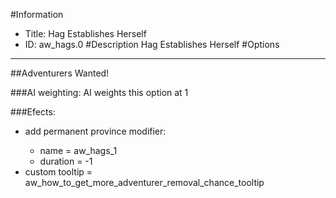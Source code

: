 #Information
 - Title: Hag Establishes Herself
 - ID: aw_hags.0
#Description
Hag Establishes Herself
#Options

___
##Adventurers Wanted!

###AI weighting:
AI weights this option at 1


###Efects:<ul><li>add permanent province modifier:</li><ul><li>name = aw_hags_1</li><li>duration = -1</li></ul><li>custom tooltip = aw_how_to_get_more_adventurer_removal_chance_tooltip</li></ul>
